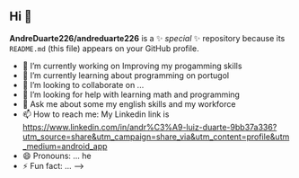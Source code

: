 ## Hi 👋

**AndreDuarte226/andreduarte226** is a ✨ _special_ ✨ repository because its `README.md` (this file) appears on your GitHub profile.


- 🔭 I’m currently working on Improving my progamming skills
- 🌱 I’m currently learning about programming on portugol
- 👯 I’m looking to collaborate on ...
- 🤔 I’m looking for help with learning math and programming 
- 💬 Ask me about some my english skills and my workforce
- 📫 How to reach me: My Linkedin link is https://www.linkedin.com/in/andr%C3%A9-luiz-duarte-9bb37a336?utm_source=share&utm_campaign=share_via&utm_content=profile&utm_medium=android_app
- 😄 Pronouns: ... he
- ⚡ Fun fact: ...
-->
